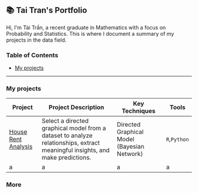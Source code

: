 ## 📚 Tai Tran's Portfolio
Hi, I'm Tài Trần, a recent graduate in Mathematics with a focus on Probability and Statistics. This is where I document a summary of my projects in the data field. 

### Table of Contents
- [My projects](#My-projects)

***
### My projects
|Project| Project Description | Key Techniques | Tools|
|---|---|---|---|
|[House Rent Analysis](https://github.com/taitran0102/House-Rent-Analysis) | Select a directed graphical model from a dataset to analyze relationships, extract meaningful insights, and make predictions. | Directed Graphical Model (Bayesian Network) | `R`,`Python`|
| a|a | a| a|
### More



